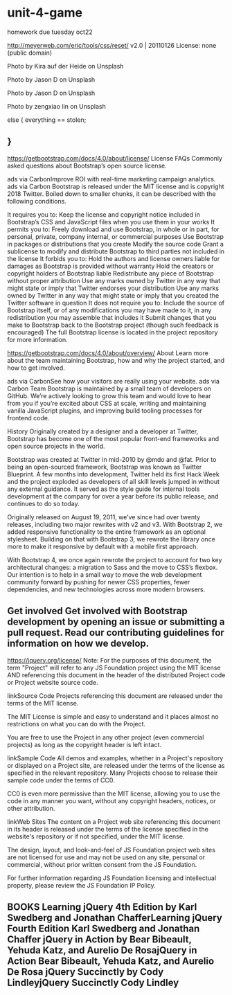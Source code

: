 # unit-4-game
homework due tuesday oct22


http://meyerweb.com/eric/tools/css/reset/ 
   v2.0 | 20110126
   License: none (public domain)

Photo by Kira auf der Heide on Unsplash

Photo by Jason D on Unsplash

Photo by Jason D on Unsplash

Photo by zengxiao lin on Unsplash


else {
   everything == stolen;

}
-------------------------------
https://getbootstrap.com/docs/4.0/about/license/
License FAQs
Commonly asked questions about Bootstrap’s open source license.

ads via CarbonImprove ROI with real-time marketing campaign analytics.
ads via Carbon
Bootstrap is released under the MIT license and is copyright 2018 Twitter. Boiled down to smaller chunks, it can be described with the following conditions.

It requires you to:
Keep the license and copyright notice included in Bootstrap’s CSS and JavaScript files when you use them in your works
It permits you to:
Freely download and use Bootstrap, in whole or in part, for personal, private, company internal, or commercial purposes
Use Bootstrap in packages or distributions that you create
Modify the source code
Grant a sublicense to modify and distribute Bootstrap to third parties not included in the license
It forbids you to:
Hold the authors and license owners liable for damages as Bootstrap is provided without warranty
Hold the creators or copyright holders of Bootstrap liable
Redistribute any piece of Bootstrap without proper attribution
Use any marks owned by Twitter in any way that might state or imply that Twitter endorses your distribution
Use any marks owned by Twitter in any way that might state or imply that you created the Twitter software in question
It does not require you to:
Include the source of Bootstrap itself, or of any modifications you may have made to it, in any redistribution you may assemble that includes it
Submit changes that you make to Bootstrap back to the Bootstrap project (though such feedback is encouraged)
The full Bootstrap license is located in the project repository for more information.

https://getbootstrap.com/docs/4.0/about/overview/
About
Learn more about the team maintaining Bootstrap, how and why the project started, and how to get involved.

ads via CarbonSee how your visitors are really using your website.
ads via Carbon
Team
Bootstrap is maintained by a small team of developers on GitHub. We’re actively looking to grow this team and would love to hear from you if you’re excited about CSS at scale, writing and maintaining vanilla JavaScript plugins, and improving build tooling processes for frontend code.

History
Originally created by a designer and a developer at Twitter, Bootstrap has become one of the most popular front-end frameworks and open source projects in the world.

Bootstrap was created at Twitter in mid-2010 by @mdo and @fat. Prior to being an open-sourced framework, Bootstrap was known as Twitter Blueprint. A few months into development, Twitter held its first Hack Week and the project exploded as developers of all skill levels jumped in without any external guidance. It served as the style guide for internal tools development at the company for over a year before its public release, and continues to do so today.

Originally released on August 19, 2011, we’ve since had over twenty releases, including two major rewrites with v2 and v3. With Bootstrap 2, we added responsive functionality to the entire framework as an optional stylesheet. Building on that with Bootstrap 3, we rewrote the library once more to make it responsive by default with a mobile first approach.

With Bootstrap 4, we once again rewrote the project to account for two key architectural changes: a migration to Sass and the move to CSS’s flexbox. Our intention is to help in a small way to move the web development community forward by pushing for newer CSS properties, fewer dependencies, and new technologies across more modern browsers.

Get involved
Get involved with Bootstrap development by opening an issue or submitting a pull request. Read our contributing guidelines for information on how we develop.
------------------------------
https://jquery.org/license/
Note: For the purposes of this document, the term "Project" will refer to any JS Foundation project using the MIT license AND referencing this document in the header of the distributed Project code or Project website source code.

linkSource Code
Projects referencing this document are released under the terms of the MIT license.

The MIT License is simple and easy to understand and it places almost no restrictions on what you can do with the Project.

You are free to use the Project in any other project (even commercial projects) as long as the copyright header is left intact.

linkSample Code
All demos and examples, whether in a Project's repository or displayed on a Project site, are released under the terms of the license as specified in the relevant repository. Many Projects choose to release their sample code under the terms of CC0.

CC0 is even more permissive than the MIT license, allowing you to use the code in any manner you want, without any copyright headers, notices, or other attribution.

linkWeb Sites
The content on a Project web site referencing this document in its header is released under the terms of the license specified in the website's repository or if not specified, under the MIT license.

The design, layout, and look-and-feel of JS Foundation project web sites are not licensed for use and may not be used on any site, personal or commercial, without prior written consent from the JS Foundation.

For further information regarding JS Foundation licensing and intellectual property, please review the JS Foundation IP Policy.

BOOKS
Learning jQuery 4th Edition by Karl Swedberg and Jonathan ChafferLearning jQuery Fourth Edition
Karl Swedberg and Jonathan Chaffer
jQuery in Action by Bear Bibeault, Yehuda Katz, and Aurelio De RosajQuery in Action
Bear Bibeault, Yehuda Katz, and Aurelio De Rosa
jQuery Succinctly by Cody LindleyjQuery Succinctly
Cody Lindley
----------------------------------
